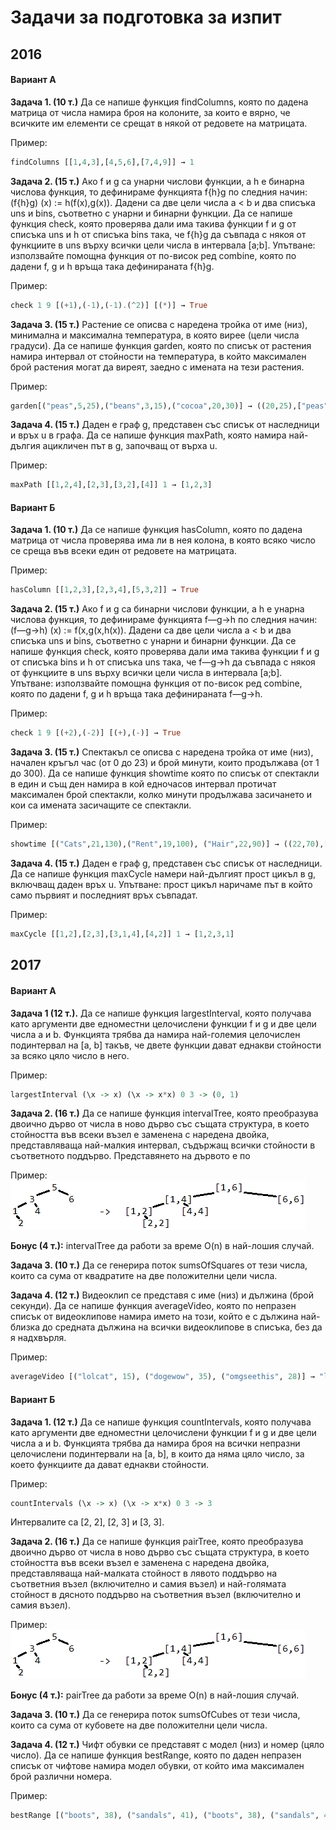 Задачи за подготовка за изпит
=============================

## 2016

#### Вариант А

**Задача 1. (10 т.)** Да се напише функция findColumns, която по дадена матрица от числа намира броя на колоните, за които е вярно, че всичките им елементи се срещат в някой от редовете на матрицата.

Пример:

```haskell
findColumns [[1,4,3],[4,5,6],[7,4,9]] → 1
```

**Задача 2. (15 т.)** Ако f и g са унарни числови функции, а h е бинарна числова функция, то дефинираме функцията f{h}g по следния начин: (f{h}g) (x) := h(f(x),g(x)). Дадени са две цели числа a < b и два списъка uns и bins, съответно с унарни и бинарни функции. Да се напише функция check, която проверява дали има такива функции f и g от списъка uns и h от списъка bins така, че f{h}g да съвпада с някоя от функциите в uns върху всички цели числа в интервала [a;b].
Упътване: използвайте помощна функция от по-висок ред combine, която по дадени f, g и h връща така дефинираната f{h}g.

Пример:

```haskell
check 1 9 [(+1),(-1),(-1).(^2)] [(*)] → True
```

**Задача 3. (15 т.)** Растение се описва с наредена тройка от име (низ), минимална и максимална температура, в която вирее (цели числа градуси). Да се напише функция garden, която по списък от растения намира интервал от стойности на температура, в който максимален брой растения могат да виреят, заедно с имената на тези растения.

Пример:

```haskell
garden[("peas",5,25),("beans",3,15),("cocoa",20,30)] → ((20,25),["peas","cocoa"])
```

**Задача 4. (15 т.)** Даден е граф g, представен със списък от наследници и връх u в графа. Да се напише функция maxPath, която намира най-дългия ацикличен път в g, започващ от върха u.

Пример:

```haskell
maxPath [[1,2,4],[2,3],[3,2],[4]] 1 → [1,2,3]
```

#### Вариант Б

**Задача 1. (10 т.)** Да се напише функция hasColumn, която по дадена матрица от числа проверява има ли в нея колона, в която всяко число се среща във всеки един от редовете на матрицата.

Пример:

```haskell
hasColumn [[1,2,3],[2,3,4],[5,3,2]] → True
```

**Задача 2. (15 т.)** Ако f и g са бинарни числови функции, а h е унарна числова функция, то дефинираме функцията f—g→h по следния начин: (f—g→h) (x) := f(x,g(x,h(x)). Дадени са две цели числа a < b и два списъка uns и bins, съответно с унарни и бинарни функции. Да се напише функция check, която проверява дали има такива функции f и g от списъка bins и h от списъка uns така, че f—g→h да съвпада с някоя от функциите в uns върху всички цели числа в интервала [a;b].
Упътване: използвайте помощна функция от по-висок ред combine, която по дадени f, g и h връща така дефинираната f—g→h.

Пример:

```haskell
check 1 9 [(+2),(-2)] [(+),(-)] → True
```

**Задача 3. (15 т.)** Спектакъл се описва с наредена тройка от име (низ), начален кръгъл час (от 0 до 23) и брой минути, които продължава (от 1 до 300). Да се напише функция showtime която по списък от спектакли в един и същ ден намира в кой едночасов интервал протичат максимален брой спектакли, колко минути продължава засичането и кои са имената засичащите се спектакли.

Пример:

```haskell
showtime [("Cats",21,130),("Rent",19,100), ("Hair",22,90)] → ((22,70),["Cats","Hair"])
```

**Задача 4. (15 т.)** Даден е граф g, представен със списък от наследници. Да се напише функция maxCycle намери най-дългият прост цикъл в g, включващ даден връх u. Упътване: прост цикъл наричаме път в който само първият и последният връх съвпадат.

Пример:

```haskell
maxCycle [[1,2],[2,3],[3,1,4],[4,2]] 1 → [1,2,3,1]
```

## 2017

#### Вариант А

**Задача 1 (12 т.).** Да се напише функция largestInterval, която получава като аргументи две едноместни целочислени функции f и g и две цели числа a и b. Функцията трябва да намира най-големия целочислен подинтервал на [a, b] такъв, че двете функции дават еднакви стойности за всяко цяло число в него.

Пример:

```haskell
largestInterval (\x -> x) (\x -> x*x) 0 3 -> (0, 1)
```

**Задача 2. (16 т.)** Да се напише функция intervalTree, която преобразува двоично дърво от числа в ново дърво със същата структура, в което стойността във всеки възел е заменена с наредена двойка, представляваща най-малкия интервал, съдържащ всички стойности в съответното поддърво. Представянето на дървото е по

Пример:
![example](images/image1.png)


**Бонус (4 т.):** intervalTree да работи за време O(n) в най-лошия случай.

**Задача 3. (10 т.)** Да се генерира поток sumsOfSquares от тези числа, които са сума от квадратите на две положителни цели числа.

**Задача 4. (12 т.)** Видеоклип се представя с име (низ) и дължина (брой секунди). Да се напише функция averageVideo, която по непразен списък от видеоклипове намира името на този, който е с дължина най-близка до средната дължина на всички видеоклипове в списъка, без да я надхвърля.

Пример:

```haskell
averageVideo [("lolcat", 15), ("dogewow", 35), ("omgseethis", 28)] → "lolcat"
```

#### Вариант Б

**Задача 1. (12 т.)** Да се напише функция countIntervals, която получава като аргументи две едноместни целочислени функции f и g и две цели числа a и b. Функцията трябва да намира броя на всички непразни целочислени подинтервали на [a, b], в които да няма цяло число, за което функциите да дават еднакви стойности.

Пример:

```haskell
countIntervals (\x -> x) (\x -> x*x) 0 3 -> 3
```

Интервалите са [2, 2], [2, 3] и [3, 3].

**Задача 2. (16 т.)** Да се напише функция pairTree, която преобразува двоично дърво от числа в ново дърво със същата структура, в което стойността във всеки възел е заменена с наредена двойка, представляваща най-малката стойност в лявото поддърво на съответния възел (включително и самия възел) и най-голямата стойност в дясното поддърво на съответния възел (включително и самия възел).

Пример:
![example](images/image1.png)

**Бонус (4 т.):** pairTree да работи за време O(n) в най-лошия случай.

**Задача 3. (10 т.)** Да се генерира поток sumsOfCubes от тези числа, които са сума от кубовете на две положителни цели числа.

**Задача 4. (12 т.)** Чифт обувки се представят с модел (низ) и номер (цяло число). Да се напише функция bestRange, която по даден непразен списък от чифтове намира модел обувки, от който има максимален брой различни номера.

Пример:

```haskell
bestRange [("boots", 38), ("sandals", 41), ("boots", 38), ("sandals", 43)] → "sandals"
```
